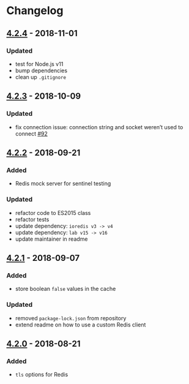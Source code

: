 # Changelog

## [4.2.4](https://github.com/hapijs/catbox-redis/compare/v4.2.3...v4.2.4) - 2018-11-01

### Updated
- test for Node.js v11
- bump dependencies
- clean up `.gitignore`


## [4.2.3](https://github.com/hapijs/catbox-redis/compare/v4.2.2...v4.2.3) - 2018-10-09

### Updated
- fix connection issue: connection string and socket weren’t used to connect [#92](https://github.com/hapijs/catbox-redis/issues/92)


## [4.2.2](https://github.com/hapijs/catbox-redis/compare/v4.2.1...v4.2.2) - 2018-09-21

### Added
- Redis mock server for sentinel testing


### Updated
- refactor code to ES2015 class
- refactor tests
- update dependency: `ioredis v3 -> v4`
- update dependency: `lab v15 -> v16`
- update maintainer in readme


## [4.2.1](https://github.com/hapijs/catbox-redis/compare/v4.2.0...v4.2.1) - 2018-09-07

### Added
- store boolean `false` values in the cache


### Updated
- removed `package-lock.json` from repository
- extend readme on how to use a custom Redis client


## [4.2.0](https://github.com/hapijs/catbox-redis/compare/v4.1.0...v4.2.0) - 2018-08-21

### Added
- `tls` options for Redis
